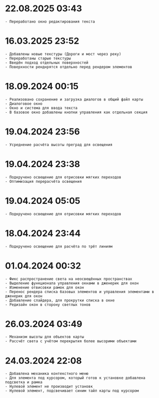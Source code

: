 22.08.2025 03:43
==========================
    - Переработано окно редактирования текста

16.03.2025 23:52
==========================
    - Добавлены новые текстуры (Дороги и мост через реку)
    - Переработаны старые текстуры
    - Введён подход отдельных поверхностей
    - Поверхности ренднрятся отдельно перед рендером элементов

18.09.2024 00:15
==========================
    - Реализовано сохранение и загрузка диалогов в общий файл карты
    - Диалоговое окно
    - Окно и система для ввода текста
    - В базовое окно добавлены кнопки управления как отдельная секция

19.04.2024 23:56
==========================
    - Усреднение расчёта высоты преград для освещения

19.04.2024 23:38
==========================
    - Подкручено освещение для отрисовки мягких переходов
    - Оптимизация перерасчёта освещения

19.04.2024 05:05
==========================
    - Подкручено освещение для отрисовки мягких переходов

18.04.2024 23:44
==========================
    - Подкручено освещение для расчёта по трёт линиям

01.04.2024 00:32
==========================
    - Фикс распространение света на неосвещённых пространствах
    - Выделение функционала управления окнами в дженерик для окон
    - Изменение отвисовки рамок для окон
    - Перенос рендера списка базовых элементов и управления элементами в дженерик для окон
    - Добавление слайдера, для прокрутки списка в окне
    - Редизайн окон в сторону светлых тонов

26.03.2024 03:49
==========================
    - Механизм высоты для объектов карты
    - Рассчёт света с учётом перекрытия более высорими объектами


24.03.2024 22:08
==========================
    - Добавлена механика контекстного меню
    - Для элемента под курсором, который готов к установке добавлена подсветка и рамка
    - Нулевой элемент не производит установк
    - Нулевой элемент, подсвечивает синим тайл карты под курсором
